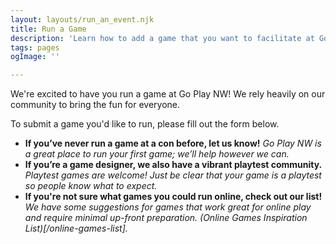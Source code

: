 ```yaml
---
layout: layouts/run_an_event.njk
title: Run a Game
description: 'Learn how to add a game that you want to facilitate at Go Play NW to our event schedule!'
tags: pages
ogImage: ''

---
```


We're excited to have you run a game at Go Play NW! We rely heavily on our community to bring the fun for everyone. 

To submit a game you'd like to run, please fill out the form below.

* **If you’ve never run a game at a con before, let us know!** _Go Play NW is a great place to run your first game; we’ll help however we can._
* **If you’re a game designer, we also have a vibrant playtest community.** _Playtest games are welcome! Just be clear that your game is a playtest so people know what to expect._
* **If you're not sure what games you could run online, check out our list!** _We have some suggestions for games that work great for online play and require minimal up-front preparation. (Online Games Inspiration List)[/online-games-list]._